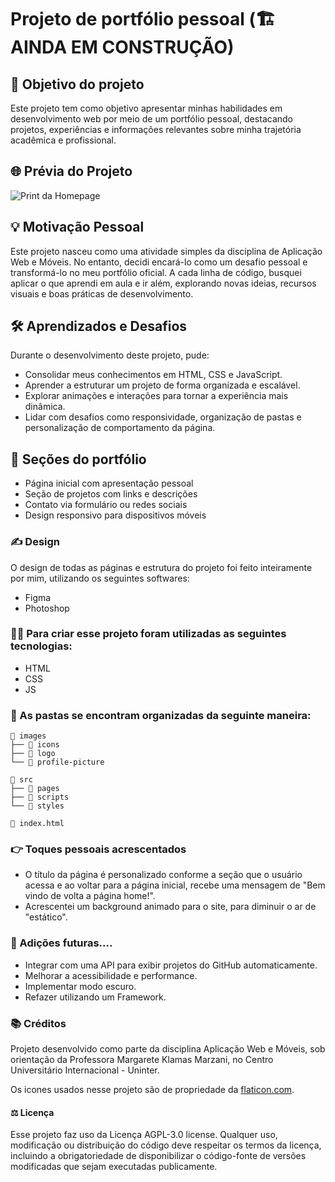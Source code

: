 # Projeto de portfólio pessoal (🏗️AINDA EM CONSTRUÇÃO)
## 📌 Objetivo do projeto
Este projeto tem como objetivo apresentar minhas habilidades em desenvolvimento web por meio de um portfólio pessoal, destacando projetos, experiências e informações relevantes sobre minha trajetória acadêmica e profissional.

## 🌐 Prévia do Projeto
![Print da Homepage](https://i.postimg.cc/pXZBVmt4/HomePage.png)

## 💡 Motivação Pessoal
Este projeto nasceu como uma atividade simples da disciplina de Aplicação Web e Móveis. No entanto, decidi encará-lo como um desafio pessoal e transformá-lo no meu portfólio oficial. A cada linha de código, busquei aplicar o que aprendi em aula e ir além, explorando novas ideias, recursos visuais e boas práticas de desenvolvimento.

## 🛠️ Aprendizados e Desafios
Durante o desenvolvimento deste projeto, pude:
- Consolidar meus conhecimentos em HTML, CSS e JavaScript.
- Aprender a estruturar um projeto de forma organizada e escalável.
- Explorar animações e interações para tornar a experiência mais dinâmica.
- Lidar com desafios como responsividade, organização de pastas e personalização de comportamento da página.

## 📑 Seções do portfólio
- Página inicial com apresentação pessoal
- Seção de projetos com links e descrições
- Contato via formulário ou redes sociais
- Design responsivo para dispositivos móveis

### ✍ Design
O design de todas as páginas e estrutura do projeto foi feito inteiramente por mim, utilizando os seguintes softwares:
- Figma
- Photoshop

### 👨‍💻 Para criar esse projeto foram utilizadas as seguintes tecnologias:
- HTML
- CSS
- JS

### 📁 As pastas se encontram organizadas da seguinte maneira:
```
📁 images
├── 📁 icons
├── 📁 logo
└── 📁 profile-picture

📁 src
├── 📁 pages
├── 📁 scripts
└── 📁 styles

📄 index.html
```
### 👉 Toques pessoais acrescentados
- O título da página é personalizado conforme a seção que o usuário acessa e ao voltar para a página inicial, recebe uma mensagem de "Bem vindo de volta a página home!". 
- Acrescentei um background animado para o site, para diminuir o ar de "estático".


### 🧭 Adições futuras....
- Integrar com uma API para exibir projetos do GitHub automaticamente.
- Melhorar a acessibilidade e performance.
- Implementar modo escuro.
- Refazer utilizando um Framework.


### 📚 Créditos
Projeto desenvolvido como parte da disciplina Aplicação Web e Móveis, sob orientação da Professora Margarete Klamas Marzani, no Centro Universitário Internacional - Uninter.

Os icones usados nesse projeto são de propriedade da [flaticon.com](https://www.flaticon.com/).


#### ⚖️ Licença
Esse projeto faz uso da Licença AGPL-3.0 license.
Qualquer uso, modificação ou distribuição do código deve respeitar os termos da licença, incluindo a obrigatoriedade de disponibilizar o código-fonte de versões modificadas que sejam executadas publicamente.